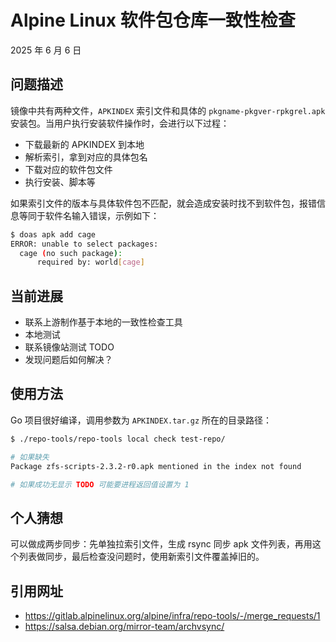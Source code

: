 # Alpine Linux 软件包仓库一致性检查

2025 年 6 月 6 日

## 问题描述

镜像中共有两种文件，`APKINDEX` 索引文件和具体的 `pkgname-pkgver-rpkgrel.apk` 安装包。当用户执行安装软件操作时，会进行以下过程：

- 下载最新的 APKINDEX 到本地
- 解析索引，拿到对应的具体包名
- 下载对应的软件包文件
- 执行安装、脚本等

如果索引文件的版本与具体软件包不匹配，就会造成安装时找不到软件包，报错信息等同于软件名输入错误，示例如下：

```bash
$ doas apk add cage
ERROR: unable to select packages:
  cage (no such package):
      required by: world[cage]
```

## 当前进展

- 联系上游制作基于本地的一致性检查工具
- 本地测试
- 联系镜像站测试 TODO
- 发现问题后如何解决？

## 使用方法

Go 项目很好编译，调用参数为 `APKINDEX.tar.gz` 所在的目录路径：

```bash
$ ./repo-tools/repo-tools local check test-repo/

# 如果缺失
Package zfs-scripts-2.3.2-r0.apk mentioned in the index not found

# 如果成功无显示 TODO 可能要进程返回值设置为 1
```

## 个人猜想

可以做成两步同步：先单独拉索引文件，生成 rsync 同步 apk 文件列表，再用这个列表做同步，最后检查没问题时，使用新索引文件覆盖掉旧的。

## 引用网址

- <https://gitlab.alpinelinux.org/alpine/infra/repo-tools/-/merge_requests/1>
- <https://salsa.debian.org/mirror-team/archvsync/>
